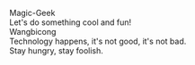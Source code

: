 Magic-Geek     
Let's do something cool and fun!       
Wangbicong    
Technology happens, it's not good, it's not bad.  
Stay hungry, stay foolish.

